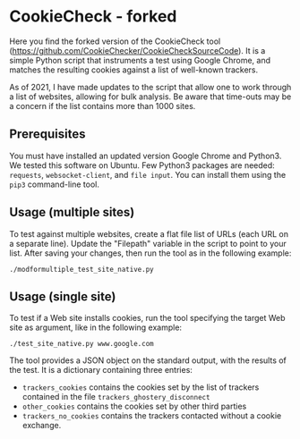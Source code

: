 # CookieCheck - forked

Here you find the forked version of the CookieCheck tool (https://github.com/CookieChecker/CookieCheckSourceCode).
It is a simple Python script that instruments a test using Google Chrome,
and matches the resulting cookies against a list of well-known trackers.

As of 2021, I have made updates to the script that allow one to work through a list of websites, allowing for bulk analysis.
Be aware that time-outs may be a concern if the list contains more than 1000 sites.

## Prerequisites
You must have installed an updated version Google Chrome and Python3.
We tested this software on Ubuntu.
Few Python3 packages are needed: `requests`, `websocket-client`, and `file input`.
You can install them using the `pip3` command-line tool.

## Usage (multiple sites)
To test against multiple websites, create a flat file list of URLs (each URL on a separate line). Update the "Filepath" variable in the script to point to your list. After saving your changes, then run the tool as in the following example:
```
./modformultiple_test_site_native.py
```
## Usage (single site)
To test if a Web site installs cookies, run the tool specifying the target Web site as argument, like in the following example:
```
./test_site_native.py www.google.com
```

The tool provides a JSON object on the standard output, with the results of the test.
It is a dictionary containing three entries:
* `trackers_cookies` contains the cookies set by the list of trackers contained in the file `trackers_ghostery_disconnect`
* `other_cookies` contains the cookies set by other third parties
* `trackers_no_cookies` contains the trackers contacted without a cookie exchange.

